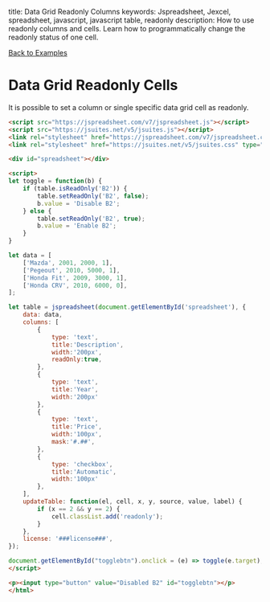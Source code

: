 title: Data Grid Readonly Columns
keywords: Jspreadsheet, Jexcel, spreadsheet, javascript, javascript table, readonly
description: How to use readonly columns and cells. Learn how to programmatically change the readonly status of one cell.

[Back to Examples](/docs/v7/examples)

# Data Grid Readonly Cells

It is possible to set a column or single specific data grid cell as readonly.

```html
<script src="https://jspreadsheet.com/v7/jspreadsheet.js"></script>
<script src="https://jsuites.net/v5/jsuites.js"></script>
<link rel="stylesheet" href="https://jspreadsheet.com/v7/jspreadsheet.css" type="text/css" />
<link rel="stylesheet" href="https://jsuites.net/v5/jsuites.css" type="text/css" />

<div id="spreadsheet"></div>

<script>
let toggle = function(b) {
    if (table.isReadOnly('B2')) {
        table.setReadOnly('B2', false);
        b.value = 'Disable B2';
    } else {
        table.setReadOnly('B2', true);
        b.value = 'Enable B2';
    }
}

let data = [
    ['Mazda', 2001, 2000, 1],
    ['Pegeout', 2010, 5000, 1],
    ['Honda Fit', 2009, 3000, 1],
    ['Honda CRV', 2010, 6000, 0],
];

let table = jspreadsheet(document.getElementById('spreadsheet'), {
    data: data,
    columns: [
        {
            type: 'text',
            title:'Description',
            width:'200px',
            readOnly:true,
        },
        {
            type: 'text',
            title:'Year',
            width:'200px'
        },
        {
            type: 'text',
            title:'Price',
            width:'100px',
            mask:'#.##',
        },
        {
            type: 'checkbox',
            title:'Automatic',
            width:'100px'
        },
    ],
    updateTable: function(el, cell, x, y, source, value, label) {
        if (x == 2 && y == 2) {
            cell.classList.add('readonly');
        }
    },
    license: '###license###',
});

document.getElementById("togglebtn").onclick = (e) => toggle(e.target);
</script>

<p><input type="button" value="Disabled B2" id="togglebtn"></p>
</html>
```
 
